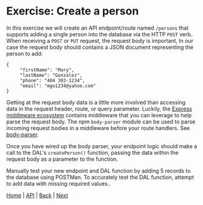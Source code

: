 # Exercise: Create a person

In this exercise we will create an API endpoint/route named `/persons` that supports adding a single person into the database via the HTTP `POST` verb. When receiving a `POST` or `PUT` request, the request body is important,  In our case the request body should contains a JSON document representing the person to add:

```
{
     "firstName": "Mary",
     "lastName": "Gonzalez",
     "phone": "404 303-1234",
     "email": "mgo1234@yahoo.com"
}
```

Getting at the request body data is a little more involved than accessing data in the request header, route, or query parameter. Luckily, the [Express middleware ecosystem](https://expressjs.com/en/resources/middleware.html) contains middleware that you can leverage to help parse the request body.  The npm `body-parser` module can be used to parse incoming request bodies in a middleware before your route handlers.  See [body-parser](https://github.com/expressjs/body-parser).

Once you have wired up the body parser, your endpoint logic should make a call to the DAL's `createPerson()` function, passing the data within the request body as a parameter to the function.   

Manually test your new endpoint and DAL function by adding 5 records to the database using POSTMan.  To accurately test the DAL function, attempt to add data with missing required values..

[Home](/)  |  [API](/API)  |  [Back](/API/4)  |  [Next](/API/6)
